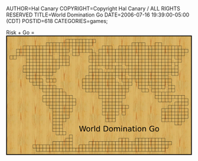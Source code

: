 AUTHOR=Hal Canary
COPYRIGHT=Copyright Hal Canary / ALL RIGHTS RESERVED
TITLE=World Domination Go
DATE=2006-07-16 19:39:00-05:00 (CDT)
POSTID=618
CATEGORIES=games;

Risk + Go =  
![[]](/images/world-domination-go-2.png)
